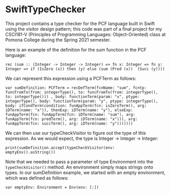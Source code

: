 # SwiftTypeChecker
This project contains a type checker for the PCF language built in Swift using the visitor design pattern; this code was part of a final project for my CSCI181-V (Principles of Programming Languages: Object-Oriented) class at Pomona College during the Spring 2021 semester.

Here is an example of the definition for the sum function in the PCF language:

`rec (sum :: (Integer -> Integer -> Integer) => fn x: Integer => fn y: Integer => if (IsZero (x)) then (y) else (sum (Pred (x))  (Succ (y))))`

We can represent this expression using a PCFTerm as follows:

`var sumDefinition: PCFTerm = recDefTerm(fcnName: "sum", fcntp: funcFromTo(from: integerType(), to: funcFromTo(from: integerType(), to: integerType())) , body: functionTerm(param: "x", ptype: integerType(), body: functionTerm(param: "y", ptype: integerType(), body: ifCondTerm(condition: funAppTerm(fcn: isZeroTerm(), arg: iDTerm(name: "x")), thenExp: iDTerm(name: "y"), elseExp: funAppTerm(fcn: funAppTerm(fcn: iDTerm(name: "sum"), arg: funAppTerm(fcn: predTerm(), arg: iDTerm(name: "x"))), arg: funAppTerm(fcn: succTerm(), arg: iDTerm(name: "y")))))))`

We can then use our typeCheckVisitor to figure out the type of this expression. As we would expect, the type is Integer -> Integer -> Integer:

`print(sumDefinition.accept(typeCheckVisitor(env: emptyEnv)).asString())`

Note that we needed to pass a parameter of type Environment into the `typeCheckVisitor()` method. An environment simply maps strings onto types. In our sumDefinition example, we started with an empty environment, which was defined as follows:

`var emptyEnv: Environment = Env(env: [:])` 
